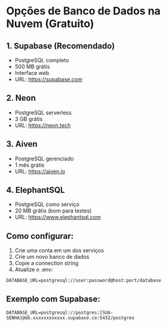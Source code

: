 # Opções de Banco de Dados na Nuvem (Gratuito)

## 1. Supabase (Recomendado)
- PostgreSQL completo
- 500 MB grátis
- Interface web
- URL: https://supabase.com

## 2. Neon
- PostgreSQL serverless
- 3 GB grátis
- URL: https://neon.tech

## 3. Aiven
- PostgreSQL gerenciado
- 1 mês grátis
- URL: https://aiven.io

## 4. ElephantSQL
- PostgreSQL como serviço
- 20 MB grátis (bom para testes)
- URL: https://www.elephantsql.com

## Como configurar:

1. Crie uma conta em um dos serviços
2. Crie um novo banco de dados
3. Copie a connection string
4. Atualize o .env:
```
DATABASE_URL=postgresql://user:password@host:port/database
```

## Exemplo com Supabase:
```
DATABASE_URL=postgresql://postgres:[SUA-SENHA]@db.xxxxxxxxxxxx.supabase.co:5432/postgres
```